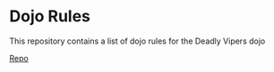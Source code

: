 Dojo Rules
==========

This repository contains a list of dojo rules for the Deadly Vipers dojo

[Repo](https://github.com/deadlyvipers)
